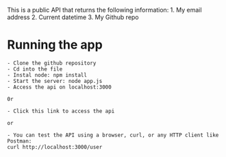 This is a public API that returns the following information:
    1. My email address
    2. Current datetime
    3. My Github repo


# Running the app
    - Clone the github repository
    - Cd into the file
    - Instal node: npm install
    - Start the server: node app.js
    - Access the api on localhost:3000

    0r 

    - Click this link to access the api

    or 

    - You can test the API using a browser, curl, or any HTTP client like Postman:
    curl http://localhost:3000/user